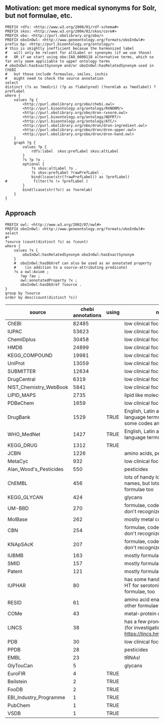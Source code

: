 ## Motivation: get more medical synonyms for Solr, but not formulae, etc.



```SPARQL
PREFIX rdfs: <http://www.w3.org/2000/01/rdf-schema#>
PREFIX skos: <http://www.w3.org/2004/02/skos/core#>
PREFIX obo: <http://purl.obolibrary.org/obo/>
PREFIX oboInOwl: <http://www.geneontology.org/formats/oboInOwl#>
prefix bp: <http://purl.bioontology.org/ontology/>
# this is skightly inefficient becasue the harmonized label 
#   will only be relvant for altLabel or synonyms (if we use those)
#   OR if we start using obo:IAO_0000118 alternative terms, which so far only seem applciable to upper ontology terms
# oboInOwl:hasExactSynonym and/or oboInOwl:hasRelatedSynonym used in ChEBI
#   but those include formaulas, smiles, inchis
#   might need to check the source annotation
select
distinct (?s as ?mediri) (?p as ?labelpred) (?normlab as ?medlabel) ?prefLabel
where {
    values ?g {
        <http://purl.obolibrary.org/obo/chebi.owl>
        <http://purl.bioontology.org/ontology/RXNORM/>
        <http://purl.obolibrary.org/obo/dron-rxnorm.owl>
        <http://purl.bioontology.org/ontology/NDFRT/>
        <http://purl.bioontology.org/ontology/ATC/>
        <http://purl.obolibrary.org/obo/dron/dron-ingredient.owl>
        <http://purl.obolibrary.org/obo/dron/dron-upper.owl>
        <http://purl.obolibrary.org/obo/dron/dron-hand.owl>
    }
    graph ?g {
        values ?p {
            rdfs:label  skos:prefLabel skos:altLabel
        }
        ?s ?p ?o .
        optional {
            ?s skos:altLabel ?o .
            ?s skos:prefLabel ?rawPrefLabel .
            bind(lcase(str(?rawPrefLabel)) as ?prefLabel)
#            filter(?o != ?prefLabel )
        } 
        bind(lcase(str(?o)) as ?normlab)
    }
}
```
## Approach

```SPARQL
PREFIX owl: <http://www.w3.org/2002/07/owl#>
PREFIX oboInOwl: <http://www.geneontology.org/formats/oboInOwl#>
select
#*
?source (count(distinct ?s) as ?count)
where {
    values ?x {
        oboInOwl:hasRelatedSynonym oboInOwl:hasExactSynonym
    }
    #  oboInOwl:hasDbXref can also be used as an annotated property 
    #    (in addition to a source-attributing predicate)
    ?s a owl:Axiom ;
       ?ap ?ao ;
       owl:annotatedProperty ?x ;
       oboInOwl:hasDbXref ?source .
} 
group by ?source
order by desc(count(distinct ?s))
```



| source                 | chebi  annotations | using | notes                                                        |
| ---------------------- | ------------------ | ----- | ------------------------------------------------------------ |
| ChEBI                  | 82485              |       | low clinical focus                                           |
| IUPAC                  | 53623              |       | low clinical focus                                           |
| ChemIDplus             | 30458              |       | low clinical focus                                           |
| HMDB                   | 24899              |       | low clinical focus                                           |
| KEGG_COMPOUND          | 19981              |       | low clinical focus                                           |
| UniProt                | 13059              |       | low clinical focus                                           |
| SUBMITTER              | 12634              |       | low clinical focus                                           |
| DrugCentral            | 6319               |       | low clinical focus                                           |
| NIST_Chemistry_WebBook | 5841               |       | low clinical focus                                           |
| LIPID_MAPS             | 2735               |       | lipid like molecules                                         |
| PDBeChem               | 1659               |       | low clinical focus                                           |
| DrugBank               | 1529               | TRUE  | English, Latin and Romance language terms for drugs, plus some codes and  formulae |
| WHO_MedNet             | 1427               | TRUE  | English, Latin and Romance language terms for drugs          |
| KEGG_DRUG              | 1312               | TRUE  |                                                              |
| JCBN                   | 1226               |       | amino acids, peptides, glycans                               |
| MetaCyc                | 932                |       | low clinical focus                                           |
| Alan_Wood's_Pesticides | 550                |       | pesticides                                                   |
| ChEMBL                 | 456                |       | lots of handy looking drug names, but lots of mile-long formulae too |
| KEGG_GLYCAN            | 424                |       | glycans                                                      |
| UM-BBD                 | 270                |       | formulae, codes and names. I don't recognize many.           |
| MolBase                | 262                |       | mostly metal complex formulae                                |
| CBN                    | 254                |       | formulae, codes and names. I don't recognize many.           |
| KNApSAcK               | 207                |       | formulae, codes and names. I don't recognize many.           |
| IUBMB                  | 163                |       | mostly formulae                                              |
| SMID                   | 157                |       | mostly formulae                                              |
| Patent                 | 121                |       | mostly formulae                                              |
| IUPHAR                 | 80                 |       | has some handy aliases like 5-HT for serotonin. lots of formulae, too |
| RESID                  | 61                 |       | amino acid enantiomers and other formulae                    |
| COMe                   | 43                 |       | metal-protein complexes?                                     |
| LINCS                  | 38                 |       | has a few pronounceable aliases (for investigational drugs?) https://lincs.hms.harvard.edu/db/ |
| PDB                    | 30                 |       | low clinical focus                                           |
| PPDB                   | 28                 |       | pesticides                                                   |
| EMBL                   | 23                 |       | tRNAs!                                                       |
| GlyTouCan              | 5                  |       | glycans                                                      |
| EuroFIR                | 4                  | TRUE  |                                                              |
| Beilstein              | 2                  | TRUE  |                                                              |
| FooDB                  | 2                  | TRUE  |                                                              |
| EBI_Industry_Programme | 1                  | TRUE  |                                                              |
| PubChem                | 1                  | TRUE  |                                                              |
| VSDB                   | 1                  | TRUE  |                                                              |